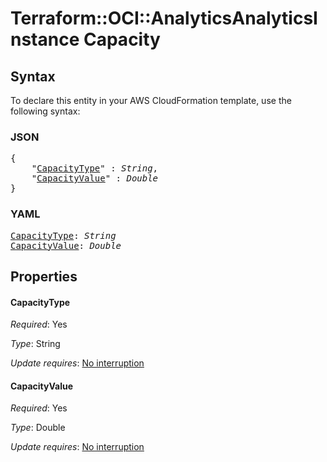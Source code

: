 # Terraform::OCI::AnalyticsAnalyticsInstance Capacity

## Syntax

To declare this entity in your AWS CloudFormation template, use the following syntax:

### JSON

<pre>
{
    "<a href="#capacitytype" title="CapacityType">CapacityType</a>" : <i>String</i>,
    "<a href="#capacityvalue" title="CapacityValue">CapacityValue</a>" : <i>Double</i>
}
</pre>

### YAML

<pre>
<a href="#capacitytype" title="CapacityType">CapacityType</a>: <i>String</i>
<a href="#capacityvalue" title="CapacityValue">CapacityValue</a>: <i>Double</i>
</pre>

## Properties

#### CapacityType

_Required_: Yes

_Type_: String

_Update requires_: [No interruption](https://docs.aws.amazon.com/AWSCloudFormation/latest/UserGuide/using-cfn-updating-stacks-update-behaviors.html#update-no-interrupt)

#### CapacityValue

_Required_: Yes

_Type_: Double

_Update requires_: [No interruption](https://docs.aws.amazon.com/AWSCloudFormation/latest/UserGuide/using-cfn-updating-stacks-update-behaviors.html#update-no-interrupt)

